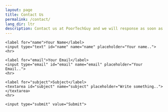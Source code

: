 ```yaml
---
layout: page
title: Contact Us
permalink: /contact/
lang_dir: ltr
description: Contact us at PoorTechGuy and we will response as soon as possible.
---
```


<form method="post" action-xhr="/send" target="_top">

    <label for="name">Your Name</label>
    <input type="text" id="name" name="name" placeholder="Your name..">
    <hr>

    <label for="email">Your Email</label>
    <input type="email" id="email" name="email" placeholder="Your Email..">
    <hr>

    <label for="subject">Subject</label>
    <textarea id="subject" name="subject" placeholder="Write something.."></textarea>
    <hr>

    <input type="submit" value="Submit">

</form>